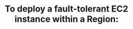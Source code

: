 ---
layout: all-exams
title: "To deploy a fault-tolerant EC2 instance within a Region:"
blurb: "To achieve fault tolerance, deploy to two Availability Zones and use a Load Balancer. The Load Balancer will distribute traffic between the two Zones, whi"
quid: 140
---